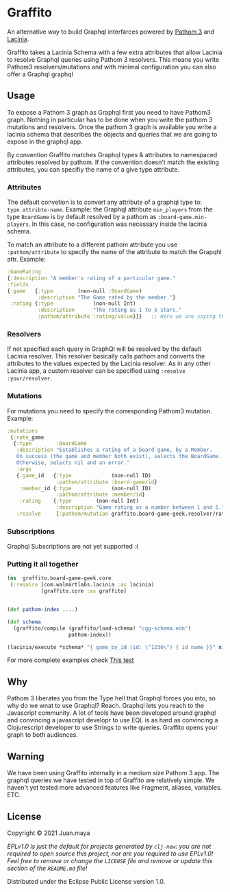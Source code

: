 # Graffito

An alternative way to build Graphql interfarces powered by [Pathom 3](https://github.com/wilkerlucio/pathom3) and [Lacinia](https://github.com/walmartlabs/lacinia).

Graffito takes a Lacinia Schema with a few extra attributes that allow Lacinia to resolve Graphql queries using Pathom 3 resolvers.  This means you write Pathom3 resolvers/mutations and with minimal configuration you can also offer a Graphql graphql

## Usage

To expose a Pathom 3 graph as Graphql first you need to have Pathom3 graph. Nothing in particular has to be done when you write the pathom 3 mutations and resolvers. Once the pathom 3 graph is available you  write a lacinia schema that describes the objects and queries that we are going to expose in the graphql app.

By convention Graffito matches Graphql types & attributes to namespaced attributes resolved by pathom. If the convention doesn't match the existing attributes, you can specifiy the name of a give type attribute.

### Attributes

The default convetion is to convert any attribute of a graphql type to: `type.attribte-name`. Example: the Graphql attribute `min_players` from the type `BoardGame` is by default resolved by a pathom as `:board-game.min-players`. In this case, no configuration was necessary inside the lacinia schema.

To match an attribute to a different pathom attribute you use `:pathom/attribute` to specify the name of the attribute to match the Grapqhl attr.
   Example:

   ``` clojure
  :GameRating
  {:description "A member's rating of a particular game."
   :fields
   {:game   {:type        (non-null :BoardGame)
             :description "The Game rated by the member."}
    :rating {:type             (non-null Int)
             :description      "The rating as 1 to 5 stars."
             :pathom/attribute :rating/value}}}   ;; Here we are saying that we want to match GameRating.rating to the pathom attr :rating/value
   ```

### Resolvers

If not specified each query in GraphQl will be resolved by the default Lacinia resolver. This resolver basically calls pathom and converts the attributes to the values expected by the Lacinia resolver. As in any other Lacinia app, a  custom resolver can be specified using `:resolve     :your/resolver`.

### Mutations

For mutations you need to specify the corresponding Pathom3 mutation.
Example:

```clojure
:mutations
 {:rate_game
  {:type        :BoardGame
   :description "Establishes a rating of a board game, by a Member.
   On success (the game and member both exist), selects the BoardGame.
   Otherwise, selects nil and an error."
   :args
   {:game_id   {:type             (non-null ID)
                :pathom/attribute :board-game/id}
    :member_id {:type             (non-null ID)
                :pathom/attribute :member/id}
    :rating    {:type        (non-null Int)
                :description "Game rating as a number between 1 and 5."}}
   :resolve     [:pathom/mutation graffito.board-game-geek.resolver/rate!]}} ;; Specify the corresponding pathom mutation

```

### Subscriptions

Graphql Subscriptions are not yet supported :(

### Putting it all together

``` clojure
(ns  graffito.board-game-geek.core
 (:require [com.walmartlabs.lacinia :as lacinia)
           [graffito.core :as graffito]


(def pathom-index ....)

(def schema
  (graffito/compile (graffito/load-schema! "cgg-schema.edn")
                    pathom-index))

(lacinia/execute *schema* "{ game_by_id (id: \"1236\") { id name }}" nil pathom-index)


```

For more complete examples check [This test](./test/graffito/board_game_geek/bgg_test.clj)


## Why

Pathom 3 liberates you from the Type hell that Graphql forces you into, so why do we wnat to use Graphql? Reach. Graphql lets you reach to the Javascript community. A lot of tools have been developed around graphql and convincing a javascript developr to use EQL is as hard as convincing a Clojurescript developer to use Strings to write queries. Graffito opens your graph to both audiences.

## Warning

We have been using Graffito internally in a medium size Pathom 3 app. The graphql queries we have tested in top of Graffito are relatively simple. We haven't yet tested more advanced features like Fragment, aliases, variables. ETC.


## License

Copyright © 2021 Juan.maya

_EPLv1.0 is just the default for projects generated by `clj-new`: you are not_
_required to open source this project, nor are you required to use EPLv1.0!_
_Feel free to remove or change the `LICENSE` file and remove or update this_
_section of the `README.md` file!_

Distributed under the Eclipse Public License version 1.0.
